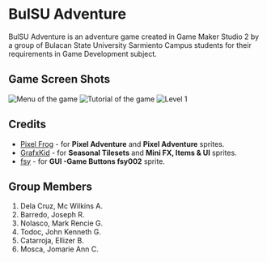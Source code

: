 # BulSU Adventure

BulSU Adventure is an adventure game created in Game Maker Studio 2 by a group of Bulacan State University Sarmiento Campus students for their requirements in Game Development subject.


## Game Screen Shots
![Menu of the game](https://github.com/buseph/BulSuAdventure/blob/main/Images/bulsuAdventure1.png./Images/bulsuAdventure1)
![Tutorial of the game](https://github.com/buseph/BulSuAdventure/blob/main/Images/bulsuAdventure2.png./Images/bulsuAdventure2)
![Level 1](https://github.com/buseph/BulSuAdventure/blob/main/Images/bulsuAdventure3.png./Images/bulsuAdventure3)
## Credits
 - [Pixel Frog](https://pixelfrog-assets.itch.io/)  - for **Pixel Adventure** and **Pixel Adventure** sprites.
 -  [GrafxKid](https://grafxkid.itch.io/) - for **Seasonal Tilesets** and **Mini FX, Items & UI** sprites.
 - [fsy](https://fsy.itch.io/) - for **GUI -Game Buttons fsy002** sprite.

## Group Members

 1. Dela Cruz, Mc Wilkins A.
 2. Barredo, Joseph R.
 3. Nolasco, Mark Rencie G.
 4. Todoc, John Kenneth G.
 5. Catarroja, Ellizer B.
 6. Mosca, Jomarie Ann C.
